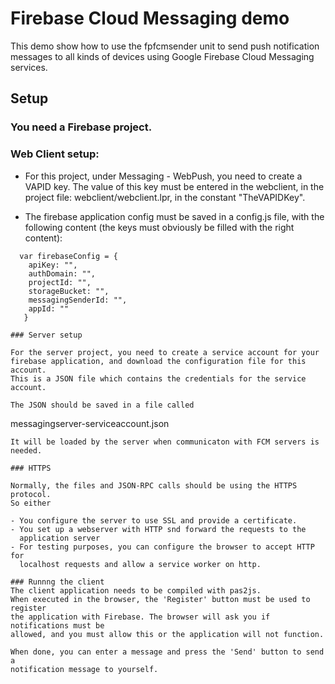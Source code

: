# Firebase Cloud Messaging demo

This demo show how to use the fpfcmsender unit to send push notification messages to
all kinds of devices using Google Firebase Cloud Messaging services.

## Setup

### You need a Firebase project. 

### Web Client setup:

   - For this project, under Messaging - WebPush, you need to create a VAPID key. 
     The value of this key must be entered in the webclient, in the project file:
     webclient/webclient.lpr, in the constant "TheVAPIDKey".

   - The firebase application config must be saved in a config.js file, with
     the following content (the keys must obviously be filled with the right
     content): 
```
  var firebaseConfig = {
    apiKey: "",
    authDomain: "",
    projectId: "",
    storageBucket: "",
    messagingSenderId: "",
    appId: ""
   } 

### Server setup

For the server project, you need to create a service account for your
firebase application, and download the configuration file for this account. 
This is a JSON file which contains the credentials for the service
account.

The JSON should be saved in a file called
```
messagingserver-serviceaccount.json
```
It will be loaded by the server when communicaton with FCM servers is
needed.

### HTTPS 

Normally, the files and JSON-RPC calls should be using the HTTPS protocol.
So either 

- You configure the server to use SSL and provide a certificate.
- You set up a webserver with HTTP snd forward the requests to the
  application server
- For testing purposes, you can configure the browser to accept HTTP for
  localhost requests and allow a service worker on http.

### Runnng the client
The client application needs to be compiled with pas2js. 
When executed in the browser, the 'Register' button must be used to register
the application with Firebase. The browser will ask you if notifications must be
allowed, and you must allow this or the application will not function.

When done, you can enter a message and press the 'Send' button to send a
notification message to yourself.
